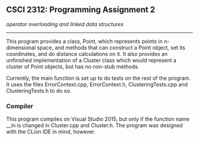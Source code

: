 ## CSCI 2312: Programming Assignment 2

_operator overloading and linked data structures_

* * *

This program provides a class, Point, which represents points in n-dimensional space, and methods that can construct a Point object, set its coordinates, and do distance calculations on it. It also provides an unfinished implementation of a Cluster class which would represent a cluster of Point objects, but has no non-stub methods.

Currently, the main function is set up to do tests on the rest of the program. It uses the files ErrorContext.cpp, ErrorContext.h, ClusteringTests.cpp and ClusteringTests.h to do so.

### Compiler ###

This program compiles on Visual Studio 2015, but only if the function name __in is changed in Cluster.cpp and Cluster.h. The program was designed with the CLion IDE in mind, however.
